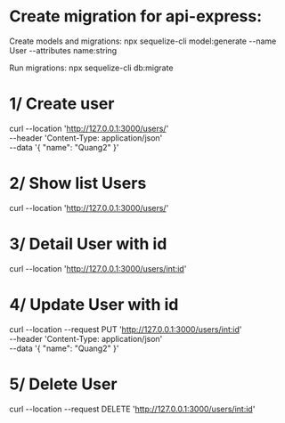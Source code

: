 
# Create migration for api-express:

Create models and migrations: npx sequelize-cli model:generate --name User --attributes name:string

Run migrations: npx sequelize-cli db:migrate


# 1/ Create user

curl --location 'http://127.0.0.1:3000/users/' \
--header 'Content-Type: application/json' \
--data '{
    "name": "Quang2"
}'

# 2/ Show list Users

curl --location 'http://127.0.0.1:3000/users/'


# 3/ Detail User with id

curl --location 'http://127.0.0.1:3000/users/<int:id>'

# 4/ Update User with id

curl --location --request PUT 'http://127.0.0.1:3000/users/<int:id>' \
--header 'Content-Type: application/json' \
--data '{
    "name": "Quang2"
}'

# 5/ Delete User

curl --location --request DELETE 'http://127.0.0.1:3000/users/<int:id>'